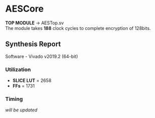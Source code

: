 # AESCore <br/>
**TOP MODULE** -> AESTop.sv <br/>
The module takes **188** clock cycles to complete encryption of 128bits.

## Synthesis Report <br/>
Software - Vivado v2019.2 (64-bit) <br/>

### Utilization
* **SLICE LUT** = 2658 <br/>
* **FFs** = 1731 <br/>

### Timing <br/>
*will be updated*
